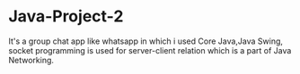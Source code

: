 # Java-Project-2
It's a group chat app like whatsapp in which i used Core Java,Java Swing, socket programming is used for server-client relation which is a part of Java Networking.
